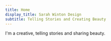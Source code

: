 ```yaml
---
title: Home
display_title: Sarah Winton Design
subtitle: Telling Stories and Creating Beauty
---
```


I'm a creative, telling stories and sharing beauty.
